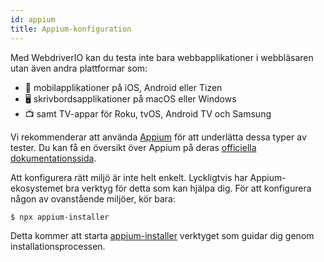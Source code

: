 ```yaml
---
id: appium
title: Appium-konfiguration
---
```


Med WebdriverIO kan du testa inte bara webbapplikationer i webbläsaren utan även andra plattformar som:

- 📱 mobilapplikationer på iOS, Android eller Tizen
- 🖥️ skrivbordsapplikationer på macOS eller Windows
- 📺 samt TV-appar för Roku, tvOS, Android TV och Samsung

Vi rekommenderar att använda [Appium](https://appium.io/) för att underlätta dessa typer av tester. Du kan få en översikt över Appium på deras [officiella dokumentationssida](https://appium.io/docs/en/latest/intro/).

Att konfigurera rätt miljö är inte helt enkelt. Lyckligtvis har Appium-ekosystemet bra verktyg för detta som kan hjälpa dig. För att konfigurera någon av ovanstående miljöer, kör bara:

```sh
$ npx appium-installer
```

Detta kommer att starta [appium-installer](https://github.com/AppiumTestDistribution/appium-installer) verktyget som guidar dig genom installationsprocessen.
